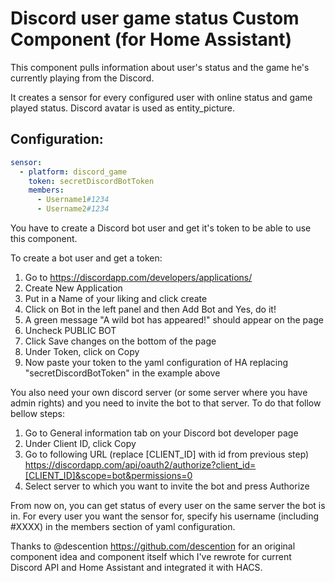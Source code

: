 # Discord user game status Custom Component (for Home Assistant)

This component pulls information about user's status and the game he's currently playing from the Discord.

It creates a sensor for every configured user with online status and game played status. Discord avatar is used as entity_picture.

## Configuration:

```yaml
sensor:
  - platform: discord_game
    token: secretDiscordBotToken
    members:
      - Username1#1234
      - Username2#1234
```

You have to create a Discord bot user and get it's token to be able to use this component.

To create a bot user and get a token:
1. Go to https://discordapp.com/developers/applications/
2. Create New Application
3. Put in a Name of your liking and click create
4. Click on Bot in the left panel and then Add Bot and Yes, do it!
5. A green message "A wild bot has appeared!" should appear on the page
6. Uncheck PUBLIC BOT
7. Click Save changes on the bottom of the page
8. Under Token, click on Copy
9. Now paste your token to the yaml configuration of HA replacing "secretDiscordBotToken" in the example above

You also need your own discord server (or some server where you have admin rights) and you need to invite the bot to that server.
To do that follow bellow steps:
1. Go to General information tab on your Discord bot developer page
2. Under Client ID, click Copy
3. Go to following URL (replace [CLIENT_ID] with id from previous step) https://discordapp.com/api/oauth2/authorize?client_id=[CLIENT_ID]&scope=bot&permissions=0
4. Select server to which you want to invite the bot and press Authorize

From now on, you can get status of every user on the same server the bot is in.
For every user you want the sensor for, specify his username (including #XXXX) in the members section of yaml configuration.

Thanks to @descention https://github.com/descention for an original component idea and component itself which I've rewrote for current Discord
 API and Home Assistant and integrated it with HACS.

